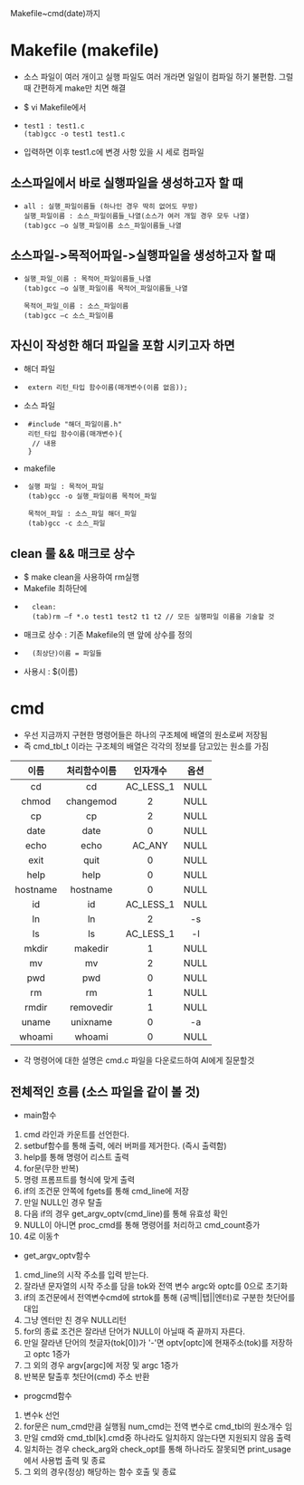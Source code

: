 Makefile~cmd(date)까지

# Makefile (makefile)
- 소스 파일이 여러 개이고 실행 파일도 여러 개라면 일일이 컴파일 하기 불편함. 그럴 때
간편하게 make만 치면 해결

- $ vi Makefile에서
-     test1 : test1.c
      (tab)gcc -o test1 test1.c
- 입력하면 이후 test1.c에 변경 사항 있을 시 세로 컴파일
## 소스파일에서 바로 실행파일을 생성하고자 할 때
-     all : 실행_파일이름들 (하나인 경우 딱히 없어도 무방)
      실행_파일이름 : 소스_파일이름들_나열(소스가 여러 개일 경우 모두 나열)
      (tab)gcc –o 실행_파일이름 소스_파일이름들_나열
##  소스파일->목적어파일->실행파일을 생성하고자 할 때
-     실행_파일_이름 : 목적어_파일이름들_나열
      (tab)gcc –o 실행_파일이름 목적어_파일이름들_나열

      목적어_파일_이름 : 소스_파일이름
      (tab)gcc –c 소스_파일이름
## 자신이 작성한 해더 파일을 포함 시키고자 하면
- 해더 파일
-      extern 리턴_타입 함수이름(매개변수(이름 없음));
- 소스 파일
-      #include "해더_파일이름.h"
       리턴_타입 함수이름(매개변수){
        // 내용 
       }
- makefile
-      실행 파일 : 목적어_파일
       (tab)gcc -o 실행_파일이름 목적어_파일
 
       목적어_파일 : 소스_파일 해더_파일
       (tab)gcc -c 소스_파일
## clean 룰 && 매크로 상수 
- $ make clean을 사용하여 rm실행
- Makefile 최하단에
-       clean:
        (tab)rm –f *.o test1 test2 t1 t2 // 모든 실행파일 이름을 기술할 것
- 매크로 상수 : 기존 Makefile의 맨 앞에 상수를 정의
-       (최상단)이름 = 파일들
- 사용시 : $(이름)
# cmd  
- 우선 지금까지 구현한 명령어들은 하나의 구조체에 배열의 원소로써 저장됨
- 즉 cmd_tbl_t 이라는 구조체의 배열은 각각의 정보를 담고있는 원소를 가짐

|이름|처리함수이름|인자개수|옵션|
|:---:|:---:|:---:|:---:|
|cd|cd|AC_LESS_1|NULL|
|chmod|changemod|2|NULL|
|cp|cp|2|NULL|
|date|date|0|NULL|
|echo|echo|AC_ANY|NULL|
|exit|quit|0|NULL|
|help|help|0|NULL|
|hostname|hostname|0|NULL|
|id|id|AC_LESS_1|NULL|
|ln|ln|2|-s|
|ls|ls|AC_LESS_1|-l|
|mkdir|makedir|1|NULL|
|mv|mv|2|NULL|
|pwd|pwd|0|NULL|
|rm|rm|1|NULL|
|rmdir|removedir|1|NULL|
|uname|unixname|0|-a|
|whoami|whoami|0|NULL|

- 각 명령어에 대한 설명은 cmd.c 파일을 다운로드하여 AI에게 질문할것

## 전체적인 흐름 (소스 파일을 같이 볼 것)
- main함수
1. cmd 라인과 카운트를 선언한다.
2. setbuf함수를 통해 출력, 에러 버퍼를 제거한다. (즉시 출력함)
3. help를 통해 명령어 리스트 출력
4. for문(무한 반복)
5. 명령 프롬프트를 형식에 맞게 출력
6. if의 조건문 안쪽에 fgets를 통해 cmd_line에 저장
7. 만일 NULL인 경우 탈출
8. 다음 if의 경우 get_argv_optv(cmd_line)를 통해 유효성 확인
9. NULL이 아니면 proc_cmd를 통해 명령어를 처리하고 cmd_count증가
10. 4로 이동↑

- get_argv_optv함수
1. cmd_line의 시작 주소를 입력 받는다.
2. 잘라낸 문자열의 시작 주소를 담을 tok와 전역 변수 argc와 optc를 0으로 초기화
3. if의 조건문에서 전역변수cmd에 strtok를 통해 (공백||탭||엔터)로 구분한 첫단어를 대입
4. 그냥 엔터만 친 경우 NULL리턴 
5. for의 종료 조건은 잘라낸 단어가 NULL이 아닐때 즉 끝까지 자른다.
6. 만일 잘라낸 단어의 첫글자(tok[0])가 '-'면 optv[optc]에 현재주소(tok)를 저장하고 optc 1증가
7. 그 외의 경우 argv[argc]에 저장 및 argc 1증가
8. 반복문 탈출후 첫단어(cmd) 주소 반환

- progcmd함수
1. 변수k 선언
2. for문은 num_cmd만큼 실행됨 num_cmd는 전역 변수로 cmd_tbl의 원소개수 임
3. 만일 cmd와 cmd_tbl[k].cmd중 하나라도 일치하지 않는다면 지원되지 않음 출력
4. 일치하는 경우 check_arg와 check_opt를 통해 하나라도 잘못되면 print_usage에서 사용법 출력 및 종료
5. 그 외의 경우(정상) 해당하는 함수 호출 및 종료
